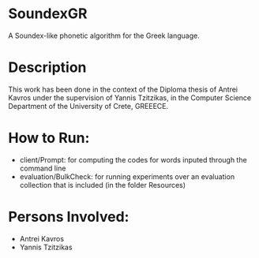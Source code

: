 # SoundexGR
A Soundex-like phonetic algorithm for the Greek language.


# Description
 This work has been done in the context of the Diploma thesis of Antrei Kavros under the supervision of Yannis Tzitzikas,
 in the Computer Science Department of the  University of Crete, GREEECE.
 
 
 # How to Run:
 * client/Prompt: for computing the codes for words inputed through the  command line
 * evaluation/BulkCheck: for running  experiments  over an evaluation collection that is included (in the folder Resources)
 
 # Persons Involved:
 * Antrei Kavros
 * Yannis Tzitzikas
